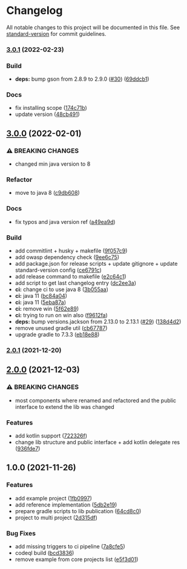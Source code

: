 # Changelog

All notable changes to this project will be documented in this file. See [standard-version](https://github.com/conventional-changelog/standard-version) for commit guidelines.

### [3.0.1](https://github.com/vitorsalgado/puma4j/compare/v3.0.0...v3.0.1) (2022-02-23)


### Build

* **deps:** bump gson from 2.8.9 to 2.9.0 ([#30](https://github.com/vitorsalgado/puma4j/issues/30)) ([69ddcb1](https://github.com/vitorsalgado/puma4j/commit/69ddcb1866ef25f77c20ea4933e8baabc4038796))


### Docs

* fix installing scope ([174c71b](https://github.com/vitorsalgado/puma4j/commit/174c71bc2b37ac90e3b9df7cbc7fa609254a3fff))
* update version ([48cb491](https://github.com/vitorsalgado/puma4j/commit/48cb4919e3b657a8d120f7a30cdd7a8b30e0bcf5))

## [3.0.0](https://github.com/vitorsalgado/puma4j/compare/v2.0.1...v3.0.0) (2022-02-01)


### ⚠ BREAKING CHANGES

* changed min java version to 8

### Refactor

* move to java 8 ([c9db608](https://github.com/vitorsalgado/puma4j/commit/c9db608bea748c6575c55580bede22ee6fda6a29))


### Docs

* fix typos and java version ref ([a49ea9d](https://github.com/vitorsalgado/puma4j/commit/a49ea9d431d40a4c57cf03eced92a72c0194e775))


### Build

* add commitlint + husky + makefile ([9f057c9](https://github.com/vitorsalgado/puma4j/commit/9f057c99ee23c8980545f1c771b272469a3e0307))
* add owasp dependency check ([9ee6c75](https://github.com/vitorsalgado/puma4j/commit/9ee6c753a2c0a18a98ceda3de5638f219cd09ee5))
* add package.json for release scripts + update gitignore + update standard-version config ([ce6791c](https://github.com/vitorsalgado/puma4j/commit/ce6791c001e7b6149f7ef4c7820dab16b82c337f))
* add release command to makefile ([e2c64c1](https://github.com/vitorsalgado/puma4j/commit/e2c64c1dfed94eebd68d3df350298ac8166f31ab))
* add script to get last changelog entry ([dc2ee3a](https://github.com/vitorsalgado/puma4j/commit/dc2ee3a669f5b460aa30ae1cd4d8f89a07244dc9))
* **ci:** change ci to use java 8 ([3b055aa](https://github.com/vitorsalgado/puma4j/commit/3b055aa6e6da87a32ba2d93c636cf8a731d56049))
* **ci:** java 11 ([bc84a04](https://github.com/vitorsalgado/puma4j/commit/bc84a04be8645ed8236d8309c7999aaa6c9c81ab))
* **ci:** java 11 ([5eba87a](https://github.com/vitorsalgado/puma4j/commit/5eba87a88f4d935a0f4dd4f8597daa868d6c055b))
* **ci:** remove win ([5f62e89](https://github.com/vitorsalgado/puma4j/commit/5f62e891ffb4e79b3466450f93a675433472af00))
* **ci:** trying to run on win also ([f9612fa](https://github.com/vitorsalgado/puma4j/commit/f9612fa3ff16d7f5c19b350cf6c3d1c4d9c30c64))
* **deps:** bump versions.jackson from 2.13.0 to 2.13.1 ([#29](https://github.com/vitorsalgado/puma4j/issues/29)) ([138d4d2](https://github.com/vitorsalgado/puma4j/commit/138d4d23f7e42ba1990aa615c0428b953fb380fd))
* remove unused gradle util ([cb67787](https://github.com/vitorsalgado/puma4j/commit/cb67787ece1c3d41862ee226e4df490b613138c4))
* upgrade gradle to 7.3.3 ([eb18e88](https://github.com/vitorsalgado/puma4j/commit/eb18e88d1e67d0268b55f8369af605e5aaf290c5))

### [2.0.1](https://github.com/vitorsalgado/puma4j/compare/v2.0.0...v2.0.1) (2021-12-20)

## [2.0.0](https://github.com/vitorsalgado/puma4j/compare/v1.0.0...v2.0.0) (2021-12-03)


### ⚠ BREAKING CHANGES

* most components where renamed and refactored and the public interface to extend the lib was changed

### Features

* add kotlin support ([722326f](https://github.com/vitorsalgado/puma4j/commit/722326f31c6056e145419e669d1c911aa52d1a21))
* change lib structure and public interface + add kotlin delegate res ([936fde7](https://github.com/vitorsalgado/puma4j/commit/936fde7502ba55083869ff769cb252aab550785c))

## 1.0.0 (2021-11-26)


### Features

* add example project ([1fb0997](https://github.com/vitorsalgado/puma4j/commit/1fb09975fd5d46f9ec880e7632327e298f4f034c))
* add reference implementation ([5db2e19](https://github.com/vitorsalgado/puma4j/commit/5db2e19327833cad6897501eceee26c3235e2a2f))
* prepare gradle scripts to lib publication ([64cd8c0](https://github.com/vitorsalgado/puma4j/commit/64cd8c0c451a12676354b292da7a863a2ba86253))
* project to multi project ([2d315df](https://github.com/vitorsalgado/puma4j/commit/2d315df120cdf1f51dc9a39f742b32eb5563d813))


### Bug Fixes

* add missing triggers to ci pipeline ([7a8cfe5](https://github.com/vitorsalgado/puma4j/commit/7a8cfe5f49cb533af86da378e978ef4f63e57f4d))
* codeql build ([bcd3836](https://github.com/vitorsalgado/puma4j/commit/bcd3836ae408c7c2158e45dbc4d4a1b4367453ab))
* remove example from core projects list ([e5f3d01](https://github.com/vitorsalgado/puma4j/commit/e5f3d01cbf711f3d4be65e68329efc114e0220fb))
